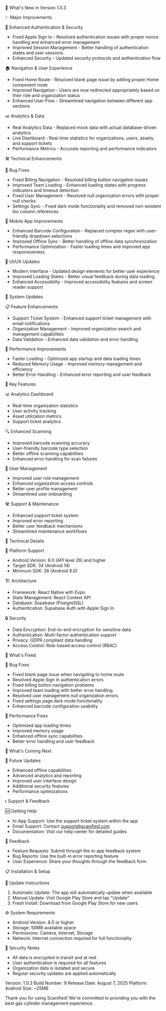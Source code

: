 🎉 What's New in Version 1.0.3

✨ Major Improvements

🔐 Enhanced Authentication & Security
- Fixed Apple Sign In - Resolved authentication issues with proper nonce handling and enhanced error management
- Improved Session Management - Better handling of authentication states and user sessions
- Enhanced Security - Updated security protocols and authentication flow

🏠 Navigation & User Experience
- Fixed Home Route - Resolved blank page issue by adding proper Home component route
- Improved Navigation - Users are now redirected appropriately based on their role and organization status
- Enhanced User Flow - Streamlined navigation between different app sections

📊 Analytics & Data
- Real Analytics Data - Replaced mock data with actual database-driven analytics
- Live Dashboard - Real-time statistics for organizations, users, assets, and support tickets
- Performance Metrics - Accurate reporting and performance indicators

🛠️ Technical Enhancements

🔧 Bug Fixes
- Fixed Billing Navigation - Resolved billing button navigation issues
- Improved Team Loading - Enhanced loading states with progress indicators and timeout detection
- Fixed User Management - Resolved null organization errors with proper null checks
- Settings Sync - Fixed dark mode functionality and removed non-existent bio column references

📱 Mobile App Improvements
- Enhanced Barcode Configuration - Replaced complex regex with user-friendly dropdown selections
- Improved Offline Sync - Better handling of offline data synchronization
- Performance Optimization - Faster loading times and improved app responsiveness

🎨 UI/UX Updates
- Modern Interface - Updated design elements for better user experience
- Improved Loading States - Better visual feedback during data loading
- Enhanced Accessibility - Improved accessibility features and screen reader support

🔄 System Updates

📋 Feature Enhancements
- Support Ticket System - Enhanced support ticket management with email notifications
- Organization Management - Improved organization search and management capabilities
- Data Validation - Enhanced data validation and error handling

🚀 Performance Improvements
- Faster Loading - Optimized app startup and data loading times
- Reduced Memory Usage - Improved memory management and efficiency
- Better Error Handling - Enhanced error reporting and user feedback

🎯 Key Features

📊 Analytics Dashboard
- Real-time organization statistics
- User activity tracking
- Asset utilization metrics
- Support ticket analytics

🔍 Enhanced Scanning
- Improved barcode scanning accuracy
- User-friendly barcode type selection
- Better offline scanning capabilities
- Enhanced error handling for scan failures

👥 User Management
- Improved user role management
- Enhanced organization access controls
- Better user profile management
- Streamlined user onboarding

🛠️ Support & Maintenance
- Enhanced support ticket system
- Improved error reporting
- Better user feedback mechanisms
- Streamlined maintenance workflows

🔧 Technical Details

📱 Platform Support
- Android Version: 8.0 (API level 26) and higher
- Target SDK: 34 (Android 14)
- Minimum SDK: 26 (Android 8.0)

🏗️ Architecture
- Framework: React Native with Expo
- State Management: React Context API
- Database: Supabase (PostgreSQL)
- Authentication: Supabase Auth with Apple Sign In

🔒 Security
- Data Encryption: End-to-end encryption for sensitive data
- Authentication: Multi-factor authentication support
- Privacy: GDPR compliant data handling
- Access Control: Role-based access control (RBAC)

🎉 What's Fixed

🐛 Bug Fixes
- Fixed blank page issue when navigating to home route
- Resolved Apple Sign In authentication errors
- Fixed billing button navigation problems
- Improved team loading with better error handling
- Resolved user management null organization errors
- Fixed settings page dark mode functionality
- Enhanced barcode configuration usability

🔧 Performance Fixes
- Optimized app loading times
- Improved memory usage
- Enhanced offline sync capabilities
- Better error handling and user feedback

🚀 What's Coming Next

📅 Future Updates
- Enhanced offline capabilities
- Advanced analytics and reporting
- Improved user interface design
- Additional security features
- Performance optimizations

📞 Support & Feedback

🆘 Getting Help
- In-App Support: Use the support ticket system within the app
- Email Support: Contact support@scanified.com
- Documentation: Visit our help center for detailed guides

💬 Feedback
- Feature Requests: Submit through the in-app feedback system
- Bug Reports: Use the built-in error reporting feature
- User Experience: Share your thoughts through the feedback form

📋 Installation & Setup

🔄 Update Instructions
1. Automatic Update: The app will automatically update when available
2. Manual Update: Visit Google Play Store and tap "Update"
3. Fresh Install: Download from Google Play Store for new users

⚙️ System Requirements
- Android Version: 8.0 or higher
- Storage: 50MB available space
- Permissions: Camera, Internet, Storage
- Network: Internet connection required for full functionality

🔐 Security Notes
- All data is encrypted in transit and at rest
- User authentication is required for all features
- Organization data is isolated and secure
- Regular security updates are applied automatically

Version: 1.0.3
Build Number: 9
Release Date: August 7, 2025
Platform: Android
Size: ~25MB

Thank you for using Scanified! We're committed to providing you with the best gas cylinder management experience. 